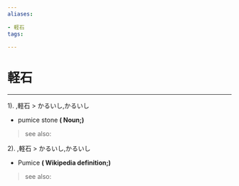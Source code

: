```yaml
---
aliases:
    
- 軽石
tags:
    
---
```


# 軽石
---
1).
,軽石 > かるいし,かるいし

- pumice stone
**( Noun;)**
> see also: 
            
2).
,軽石 > かるいし,かるいし

- Pumice
**( Wikipedia definition;)**
> see also: 
            